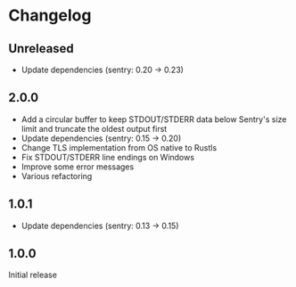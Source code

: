 # Changelog

## Unreleased

- Update dependencies (sentry: 0.20 → 0.23)

## 2.0.0

- Add a circular buffer to keep STDOUT/STDERR data below Sentry's size limit and truncate the oldest output first
- Update dependencies (sentry: 0.15 → 0.20)
- Change TLS implementation from OS native to Rustls
- Fix STDOUT/STDERR line endings on Windows
- Improve some error messages
- Various refactoring

## 1.0.1

- Update dependencies (sentry: 0.13 → 0.15)

## 1.0.0

Initial release
